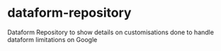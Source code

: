 # dataform-repository
Dataform Repository to show details on customisations done to handle dataform limitations on Google
